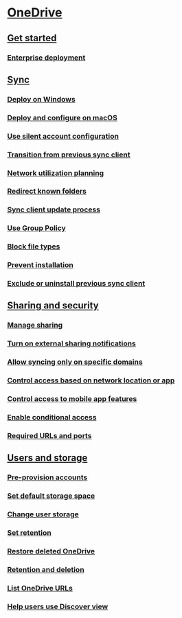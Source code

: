 ﻿
  

# [OneDrive](onedrive.md)
## [Get started]()
### [Enterprise deployment]()
## [Sync]()
### [Deploy on Windows](deploy-on-windows.md)
### [Deploy and configure on macOS](deploy-and-configure-on-macos.md)
### [Use silent account configuration](use-silent-account-configuration.md)
### [Transition from previous sync client](transition-from-previous-sync-client.md)
### [Network utilization planning](network-utilization-planning.md)
### [Redirect known folders](redirect-known-folders.md)
### [Sync client update process](sync-client-update-process.md)
### [Use Group Policy](use-group-policy.md)
### [Block file types](block-file-types.md)
### [Prevent installation](prevent-installation.md)
### [Exclude or uninstall previous sync client](exclude-or-uninstall-previous-sync-client.md)
## [Sharing and security]()
### [Manage sharing](manage-sharing.md)
### [Turn on external sharing notifications](turn-on-external-sharing-notifications.md)
### [Allow syncing only on specific domains](allow-syncing-only-on-specific-domains.md)
### [Control access based on network location or app](control-access-based-on-network-location-or-app.md)
### [Control access to mobile app features](control-access-to-mobile-app-features.md)
### [Enable conditional access](enable-conditional-access.md)
### [Required URLs and ports](required-urls-and-ports.md)
## [Users and storage]()
### [Pre-provision accounts](pre-provision-accounts.md)
### [Set default storage space](set-default-storage-space.md)
### [Change user storage](change-user-storage.md)
### [Set retention](set-retention.md)
### [Restore deleted OneDrive](restore-deleted-onedrive.md)
### [Retention and deletion](retention-and-deletion.md)
### [List OneDrive URLs](list-onedrive-urls.md)
### [Help users use Discover view](help-users-use-discover-view.md)

